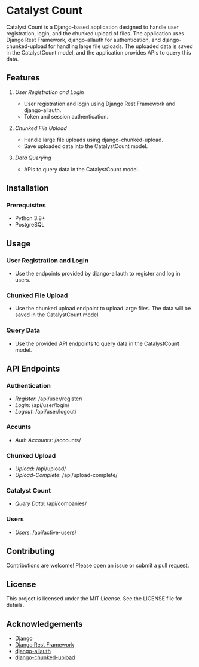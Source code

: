 # Catalyst Count

Catalyst Count is a Django-based application designed to handle user registration, login, and the chunked upload of files. The application uses Django Rest Framework, django-allauth for authentication, and django-chunked-upload for handling large file uploads. The uploaded data is saved in the CatalystCount model, and the application provides APIs to query this data.

## Features

1. *User Registration and Login*
   - User registration and login using Django Rest Framework and django-allauth.
   - Token and session authentication.

2. *Chunked File Upload*
   - Handle large file uploads using django-chunked-upload.
   - Save uploaded data into the CatalystCount model.

3. *Data Querying*
   - APIs to query data in the CatalystCount model.

## Installation

### Prerequisites

- Python 3.8+
- PostgreSQL


## Usage

### User Registration and Login
- Use the endpoints provided by django-allauth to register and log in users.

### Chunked File Upload
- Use the chunked upload endpoint to upload large files. The data will be saved in the CatalystCount model.

### Query Data
- Use the provided API endpoints to query data in the CatalystCount model.

## API Endpoints

### Authentication
- *Register*: /api/user/register/
- *Login*: /api/user/login/
- *Logout*: /api/user/logout/

### Accunts
- *Auth Accounts*: /accounts/

### Chunked Upload
- *Upload*: /api/upload/
- *Upload-Complete*: /api/upload-complete/

### Catalyst Count
- *Query Data*: /api/companies/

### Users
- *Users*: /api/active-users/

## Contributing
Contributions are welcome! Please open an issue or submit a pull request.

## License
This project is licensed under the MIT License. See the LICENSE file for details.

## Acknowledgements
- [Django](https://www.djangoproject.com/)
- [Django Rest Framework](https://www.django-rest-framework.org/)
- [django-allauth](https://django-allauth.readthedocs.io/en/latest/)
- [django-chunked-upload](https://github.com/juliomalegria/django-chunked-upload)